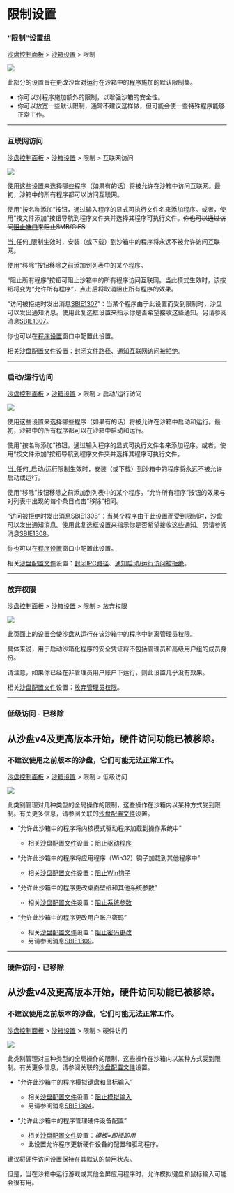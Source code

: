 # 限制设置

### “限制”设置组

[沙盘控制面板](SandboxieControl.md) > [沙箱设置](SandboxSettings.md) > 限制

![](../Media/RestrictionsSettings.png)

此部分的设置旨在更改沙盘对运行在沙箱中的程序施加的默认限制集。

* 你可以对程序施加额外的限制，以增强沙箱的安全性。
* 你可以放宽一些默认限制，通常不建议这样做，但可能会使一些特殊程序能够正常工作。

* * *

### 互联网访问

[沙盘控制面板](SandboxieControl.md) > [沙箱设置](SandboxSettings.md) > 限制 > 互联网访问

![](../Media/InternetAccessSettings.png)

使用这些设置来选择哪些程序（如果有的话）将被允许在沙箱中访问互联网。最初，沙箱中的所有程序都可以访问互联网。

使用“按名称添加”按钮，通过输入程序的显式可执行文件名来添加程序。或者，使用“按文件添加”按钮导航到程序文件夹并选择其程序可执行文件。~~你也可以通过访问[阻止端口](BlockPort.md)来阻止SMB/CIFS~~

当_任何_限制生效时，安装（或下载）到沙箱中的程序将永远不被允许访问互联网。

使用“移除”按钮移除之前添加到列表中的某个程序。

“阻止所有程序”按钮可阻止沙箱中的所有程序访问互联网。当此模式生效时，该按钮将变为“允许所有程序”，点击后将取消阻止所有程序的效果。

“访问被拒绝时发出消息[SBIE1307](SBIE1307.md)”：当某个程序由于此设置而受到限制时，沙盘可以发出通知消息。使用此复选框设置来指示你是否希望接收这些通知。另请参阅消息[SBIE1307](SBIE1307.md)。

你也可以在[程序设置](ProgramSettings.md)窗口中配置此设置。

相关[沙盘配置文件](SandboxieIni.md)设置：[封闭文件路径](ClosedFilePath.md)、[通知互联网访问被拒绝](NotifyInternetAccessDenied.md)。

* * *

### 启动/运行访问

[沙盘控制面板](SandboxieControl.md) > [沙箱设置](SandboxSettings.md) > 限制 > 启动/运行访问

![](../Media/StartRunAccessSettings.png)

使用这些设置来选择哪些程序（如果有的话）将被允许在沙箱中启动和运行。最初，沙箱中的所有程序都可以在沙箱中启动和运行。

使用“按名称添加”按钮，通过输入程序的显式可执行文件名来添加程序。或者，使用“按文件添加”按钮导航到程序文件夹并选择其程序可执行文件。

当_任何_启动/运行限制生效时，安装（或下载）到沙箱中的程序将永远不被允许启动或运行。

使用“移除”按钮移除之前添加到列表中的某个程序。“允许所有程序”按钮的效果与对列表中出现的每个条目点击“移除”相同。

“访问被拒绝时发出消息[SBIE1308](SBIE1308.md)”：当某个程序由于此设置而受到限制时，沙盘可以发出通知消息。使用此复选框设置来指示你是否希望接收这些通知。另请参阅消息[SBIE1308](SBIE1308.md)。

你也可以在[程序设置](ProgramSettings.md)窗口中配置此设置。

相关[沙盘配置文件](SandboxieIni.md)设置：[封闭IPC路径](ClosedIpcPath.md)、[通知启动/运行访问被拒绝](NotifyStartRunAccessDenied.md)。

* * *

### 放弃权限

[沙盘控制面板](SandboxieControl.md) > [沙箱设置](SandboxSettings.md) > 限制 > 放弃权限

![](../Media/DropRightsSettings.png)

此页面上的设置会使沙盘从运行在该沙箱中的程序中剥离管理员权限。

具体来说，用于启动沙箱化程序的安全凭证将不包括管理员和高级用户组的成员身份。

请注意，如果你已经在非管理员用户账户下运行，则此设置几乎没有效果。

相关[沙盘配置文件](SandboxieIni.md)设置：[放弃管理员权限](DropAdminRights.md)。

* * *

### 低级访问 - 已移除

## 从沙盘v4及更高版本开始，硬件访问功能已被移除。

### 不建议使用之前版本的沙盘，它们可能无法正常工作。

[沙盘控制面板](SandboxieControl.md) > [沙箱设置](SandboxSettings.md) > 限制 > 低级访问

![](../Media/LowLevelAccessSettings.png)

此类别管理对几种类型的全局操作的限制，这些操作在沙箱内以某种方式受到限制。有关更多信息，请参阅关联的[沙盘配置文件](SandboxieIni.md)设置。

* “允许此沙箱中的程序将内核模式驱动程序加载到操作系统中”
    * 相关[沙盘配置文件](SandboxieIni.md)设置：[阻止驱动程序](BlockDrivers.md)

* “允许此沙箱中的程序将应用程序（Win32）钩子加载到其他程序中”
    * 相关[沙盘配置文件](SandboxieIni.md)设置：[阻止Win钩子](BlockWinHooks.md)

* “允许此沙箱中的程序更改桌面壁纸和其他系统参数”
    * 相关[沙盘配置文件](SandboxieIni.md)设置：[阻止系统参数](BlockSysParam.md)

* “允许此沙箱中的程序更改用户账户密码”
    * 相关[沙盘配置文件](SandboxieIni.md)设置：[阻止密码更改](BlockPassword.md)
    * 另请参阅消息[SBIE1309](SBIE1309.md)。

* * *

### 硬件访问 - 已移除

## 从沙盘v4及更高版本开始，硬件访问功能已被移除。

### 不建议使用之前版本的沙盘，它们可能无法正常工作。

[沙盘控制面板](SandboxieControl.md) > [沙箱设置](SandboxSettings.md) > 限制 > 硬件访问

![](../Media/HardwareAccessSettings.png)

此类别管理对三种类型的全局操作的限制，这些操作在沙箱内以某种方式受到限制。有关更多信息，请参阅关联的[沙盘配置文件](SandboxieIni.md)设置。

* “允许此沙箱中的程序模拟键盘和鼠标输入”
    * 相关[沙盘配置文件](SandboxieIni.md)设置：[阻止模拟输入](BlockFakeInput.md)
    * 另请参阅消息[SBIE1304](SBIE1304.md)。

* “允许此沙箱中的程序管理硬件设备配置”
    * 相关[沙盘配置文件](SandboxieIni.md)设置：_模板=即插即用_
    * 此设置允许程序更新硬件设备的配置和驱动程序。

建议将硬件访问设置保持在其默认的禁用状态。

但是，当在沙箱中运行游戏或其他全屏应用程序时，允许模拟键盘和鼠标输入可能会很有用。
